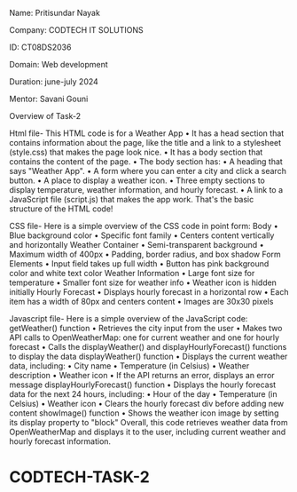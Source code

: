 Name: Pritisundar Nayak

Company: CODTECH IT SOLUTIONS

ID: CT08DS2036

Domain: Web development

Duration: june-july 2024

Mentor: Savani Gouni





Overview of Task-2


Html file-
This HTML code is for a Weather App
•	It has a head section that contains information about the page, like the title and a link to a stylesheet (style.css) that makes the page look nice.
•	It has a body section that contains the content of the page.
•	The body section has:
•	A heading that says "Weather App".
•	A form where you can enter a city and click a search button.
•	A place to display a weather icon.
•	Three empty sections to display temperature, weather information, and hourly forecast.
•	A link to a JavaScript file (script.js) that makes the app work.
That's the basic structure of the HTML code!

CSS file-
Here is a simple overview of the CSS code in point form:
Body
•	Blue background color
•	Specific font family
•	Centers content vertically and horizontally
Weather Container
•	Semi-transparent background
•	Maximum width of 400px
•	Padding, border radius, and box shadow
Form Elements
•	Input field takes up full width
•	Button has pink background color and white text color
Weather Information
•	Large font size for temperature
•	Smaller font size for weather info
•	Weather icon is hidden initially
Hourly Forecast
•	Displays hourly forecast in a horizontal row
•	Each item has a width of 80px and centers content
•	Images are 30x30 pixels

Javascript file-
Here is a simple overview of the JavaScript code:
getWeather() function
•	Retrieves the city input from the user
•	Makes two API calls to OpenWeatherMap: one for current weather and one for hourly forecast
•	Calls the displayWeather() and displayHourlyForecast() functions to display the data
displayWeather() function
•	Displays the current weather data, including:
•	City name
•	Temperature (in Celsius)
•	Weather description
•	Weather icon
•	If the API returns an error, displays an error message
displayHourlyForecast() function
•	Displays the hourly forecast data for the next 24 hours, including:
•	Hour of the day
•	Temperature (in Celsius)
•	Weather icon
•	Clears the hourly forecast div before adding new content
showImage() function
•	Shows the weather icon image by setting its display property to "block"
Overall, this code retrieves weather data from OpenWeatherMap and displays it to the user, including current weather and hourly forecast information.

# CODTECH-TASK-2
